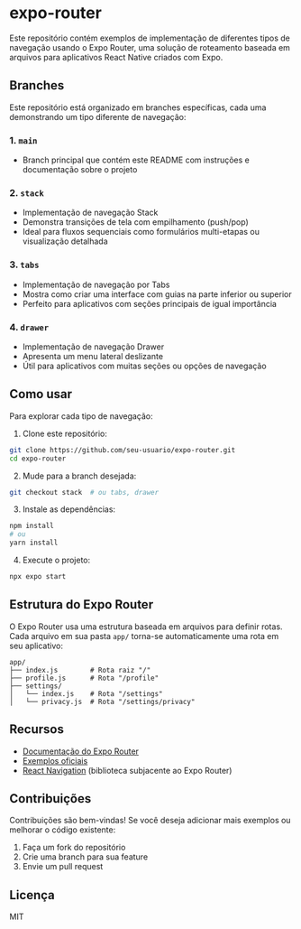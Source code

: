 # expo-router

Este repositório contém exemplos de implementação de diferentes tipos de navegação usando o Expo Router, uma solução de roteamento baseada em arquivos para aplicativos React Native criados com Expo.

## Branches

Este repositório está organizado em branches específicas, cada uma demonstrando um tipo diferente de navegação:

### 1. `main`
- Branch principal que contém este README com instruções e documentação sobre o projeto

### 2. `stack`
- Implementação de navegação Stack
- Demonstra transições de tela com empilhamento (push/pop)
- Ideal para fluxos sequenciais como formulários multi-etapas ou visualização detalhada

### 3. `tabs`
- Implementação de navegação por Tabs
- Mostra como criar uma interface com guias na parte inferior ou superior
- Perfeito para aplicativos com seções principais de igual importância

### 4. `drawer`
- Implementação de navegação Drawer
- Apresenta um menu lateral deslizante
- Útil para aplicativos com muitas seções ou opções de navegação

## Como usar

Para explorar cada tipo de navegação:

1. Clone este repositório:
```bash
git clone https://github.com/seu-usuario/expo-router.git
cd expo-router
```

2. Mude para a branch desejada:
```bash
git checkout stack  # ou tabs, drawer
```

3. Instale as dependências:
```bash
npm install
# ou
yarn install
```

4. Execute o projeto:
```bash
npx expo start
```

## Estrutura do Expo Router

O Expo Router usa uma estrutura baseada em arquivos para definir rotas. Cada arquivo em sua pasta `app/` torna-se automaticamente uma rota em seu aplicativo:

```
app/
├── index.js        # Rota raiz "/"
├── profile.js      # Rota "/profile"
├── settings/
│   └── index.js    # Rota "/settings"
│   └── privacy.js  # Rota "/settings/privacy"
```

## Recursos

- [Documentação do Expo Router](https://docs.expo.dev/routing/introduction/)
- [Exemplos oficiais](https://github.com/expo/expo/tree/main/packages/expo-router/example)
- [React Navigation](https://reactnavigation.org/) (biblioteca subjacente ao Expo Router)

## Contribuições

Contribuições são bem-vindas! Se você deseja adicionar mais exemplos ou melhorar o código existente:

1. Faça um fork do repositório
2. Crie uma branch para sua feature
3. Envie um pull request

## Licença

MIT
